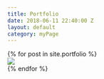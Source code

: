 ```yaml
---
title: Portfolio
date: 2018-06-11 22:40:00 Z
layout: default
category: myPage
---
```



<div class="grid">
{% for post in site.portfolio  %}
  <div class="grid-item">
    <img src="{{ portfolio.image }}"></img>
  </div>
{% endfor %}  
</div>
